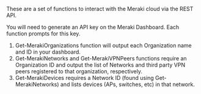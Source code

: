 These are a set of functions to interact with the Meraki cloud via the REST API.

You will need to generate an API key on the Meraki Dashboard. Each function prompts for this key.

1. Get-MerakiOrganizations function will output each Organization name and ID in your dashboard.
2. Get-MerakiNetworks and Get-MerakiVPNPeers functions require an Organization ID and output the list of Networks and third party VPN peers registered to that organization, respectively.
3. Get-MerakiDevices requires a Network ID (found using Get-MerakiNetworks) and lists devices (APs, switches, etc) in that network.
